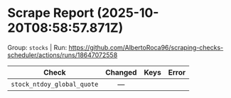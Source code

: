 # Scrape Report (2025-10-20T08:58:57.871Z)

Group: `stocks`  |  Run: https://github.com/AlbertoRoca96/scraping-checks-scheduler/actions/runs/18647072558

| Check | Changed | Keys | Error |
|---|:---:|:--|:--|
| `stock_ntdoy_global_quote` | — |  |  |
